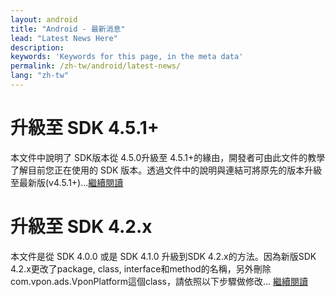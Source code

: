 ```yaml
---
layout: android
title: "Android - 最新消息"
lead: "Latest News Here"
description:
keywords: 'Keywords for this page, in the meta data'
permalink: /zh-tw/android/latest-news/
lang: "zh-tw"
---
```

# 升級至 SDK 4.5.1+
本文件中說明了 SDK版本從 4.5.0升級至 4.5.1+的緣由，開發者可由此文件的教學了解目前您正在使用的 SDK 版本。透過文件中的說明與連結可將原先的版本升級至最新版(v4.5.1+)...[繼續閱讀][2]


# 升級至 SDK 4.2.x
本文件是從 SDK 4.0.0 或是 SDK 4.1.0 升級到SDK 4.2.x的方法。因為新版SDK 4.2.x更改了package, class, interface和method的名稱，另外刪除 com.vpon.ads.VponPlatform這個class，請依照以下步驟做修改... [繼續閱讀][1]


[1]: update-to-SDK4_2_x
[2]: update-to-SDK4_5_1+
